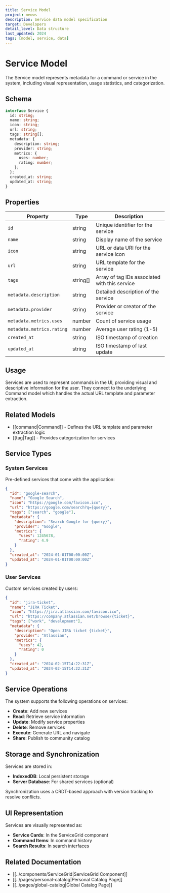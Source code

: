 ```yaml
---
title: Service Model
project: meows
description: Service data model specification
target: Developers
detail_level: Data structure
last_updated: 2024
tags: [model, service, data]
---
```


# Service Model

The Service model represents metadata for a command or service in the system, including visual representation, usage statistics, and categorization.

## Schema

```typescript
interface Service {
  id: string;
  name: string;
  icon: string;
  url: string;
  tags: string[];
  metadata: {
    description: string;
    provider: string;
    metrics: {
      uses: number;
      rating: number;
    };
  };
  created_at: string;
  updated_at: string;
}
```

## Properties

| Property                  | Type     | Description                                   |
| ------------------------- | -------- | --------------------------------------------- |
| `id`                      | string   | Unique identifier for the service             |
| `name`                    | string   | Display name of the service                   |
| `icon`                    | string   | URL or data URI for the service icon          |
| `url`                     | string   | URL template for the service                  |
| `tags`                    | string[] | Array of tag IDs associated with this service |
| `metadata.description`    | string   | Detailed description of the service           |
| `metadata.provider`       | string   | Provider or creator of the service            |
| `metadata.metrics.uses`   | number   | Count of service usage                        |
| `metadata.metrics.rating` | number   | Average user rating (1-5)                     |
| `created_at`              | string   | ISO timestamp of creation                     |
| `updated_at`              | string   | ISO timestamp of last update                  |

## Usage

Services are used to represent commands in the UI, providing visual and descriptive information for the user. They connect to the underlying Command model which handles the actual URL template and parameter extraction.

## Related Models

- [[command|Command]] - Defines the URL template and parameter extraction logic
- [[tag|Tag]] - Provides categorization for services

## Service Types

### System Services

Pre-defined services that come with the application:

```json
{
  "id": "google-search",
  "name": "Google Search",
  "icon": "https://google.com/favicon.ico",
  "url": "https://google.com/search?q={query}",
  "tags": ["search", "google"],
  "metadata": {
    "description": "Search Google for {query}",
    "provider": "Google",
    "metrics": {
      "uses": 1245678,
      "rating": 4.9
    }
  },
  "created_at": "2024-01-01T00:00:00Z",
  "updated_at": "2024-01-01T00:00:00Z"
}
```

### User Services

Custom services created by users:

```json
{
  "id": "jira-ticket",
  "name": "JIRA Ticket",
  "icon": "https://jira.atlassian.com/favicon.ico",
  "url": "https://company.atlassian.net/browse/{ticket}",
  "tags": ["work", "development"],
  "metadata": {
    "description": "Open JIRA ticket {ticket}",
    "provider": "Atlassian",
    "metrics": {
      "uses": 42,
      "rating": 0
    }
  },
  "created_at": "2024-02-15T14:22:31Z",
  "updated_at": "2024-02-15T14:22:31Z"
}
```

## Service Operations

The system supports the following operations on services:

- **Create**: Add new services
- **Read**: Retrieve service information
- **Update**: Modify service properties
- **Delete**: Remove services
- **Execute**: Generate URL and navigate
- **Share**: Publish to community catalog

## Storage and Synchronization

Services are stored in:

- **IndexedDB**: Local persistent storage
- **Server Database**: For shared services (optional)

Synchronization uses a CRDT-based approach with version tracking to resolve conflicts.

## UI Representation

Services are visually represented as:

- **Service Cards**: In the ServiceGrid component
- **Command Items**: In command history
- **Search Results**: In search interfaces

## Related Documentation

- [[../components/ServiceGrid|ServiceGrid Component]]
- [[../pages/personal-catalog|Personal Catalog Page]]
- [[../pages/global-catalog|Global Catalog Page]]
